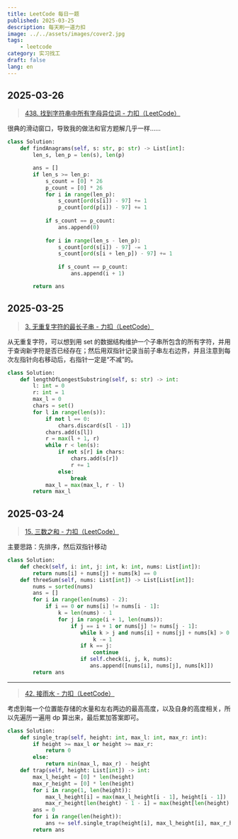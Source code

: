 ```yaml
---
title: LeetCode 每日一题
published: 2025-03-25
description: 每天刷一道力扣
image: ../../assets/images/cover2.jpg
tags:
    - leetcode
category: 实习找工
draft: false
lang: en
---
```

## 2025-03-26

> [438. 找到字符串中所有字母异位词 - 力扣（LeetCode）](https://leetcode.cn/problems/find-all-anagrams-in-a-string/description)

很典的滑动窗口，导致我的做法和官方题解几乎一样……

```python
class Solution:
    def findAnagrams(self, s: str, p: str) -> List[int]:
        len_s, len_p = len(s), len(p)

        ans = []
        if len_s >= len_p:
            s_count = [0] * 26
            p_count = [0] * 26
            for i in range(len_p):
                s_count[ord(s[i]) - 97] += 1
                p_count[ord(p[i]) - 97] += 1
    
            if s_count == p_count:
                ans.append(0)
    
            for i in range(len_s - len_p):
                s_count[ord(s[i]) - 97] -= 1
                s_count[ord(s[i + len_p]) - 97] += 1
                
                if s_count == p_count:
                    ans.append(i + 1)

        return ans    
```
## 2025-03-25

> [3. 无重复字符的最长子串 - 力扣（LeetCode）](https://leetcode.cn/problems/longest-substring-without-repeating-characters/)

从无重复字符，可以想到用 set 的数据结构维护一个子串所包含的所有字符，并用于查询新字符是否已经存在；然后用双指针记录当前子串左右边界，并且注意到每次左指针向右移动后，右指针一定是“不减”的。

```python
class Solution:
    def lengthOfLongestSubstring(self, s: str) -> int:
        l: int = 0
        r: int = 1
        max_l = 0
        chars = set()
        for l in range(len(s)):
            if not l == 0:
                chars.discard(s[l - 1])
            chars.add(s[l])
            r = max(l + 1, r)
            while r < len(s):
                if not s[r] in chars:
                    chars.add(s[r])
                    r += 1
                else:
                    break
            max_l = max(max_l, r - l)
        return max_l
```

## 2025-03-24

> [15. 三数之和 - 力扣（LeetCode）](https://leetcode.cn/problems/3sum/description/)

主要思路：先排序，然后双指针移动

```python
class Solution:
    def check(self, i: int, j: int, k: int, nums: List[int]):
        return nums[i] + nums[j] + nums[k] == 0
    def threeSum(self, nums: List[int]) -> List[List[int]]:
        nums = sorted(nums)
        ans = []
        for i in range(len(nums) - 2):
            if i == 0 or nums[i] != nums[i - 1]:
                k = len(nums) - 1
                for j in range(i + 1, len(nums)):
                    if j == i + 1 or nums[j] != nums[j - 1]:
                       while k > j and nums[i] + nums[j] + nums[k] > 0:
                           k -= 1
                       if k == j:
                           continue
                       if self.check(i, j, k, nums):
                          ans.append([nums[i], nums[j], nums[k]])
        return ans
```

---

> [42. 接雨水 - 力扣（LeetCode）](https://leetcode.cn/problems/trapping-rain-water/)

考虑到每一个位置能存储的水量和左右两边的最高高度，以及自身的高度相关，所以先遍历一遍用 dp 算出来，最后累加答案即可。

```python
class Solution:
    def single_trap(self, height: int, max_l: int, max_r: int):
        if height >= max_l or height >= max_r:
            return 0
        else:
            return min(max_l, max_r) - height
    def trap(self, height: List[int]) -> int:
        max_l_height = [0] * len(height)
        max_r_height = [0] * len(height)
        for i in range(1, len(height)):
            max_l_height[i] = max(max_l_height[i - 1], height[i - 1])
            max_r_height[len(height) - 1 - i] = max(height[len(height) - i], max_r_height[len(height) - i])
        ans = 0
        for i in range(len(height)):
            ans += self.single_trap(height[i], max_l_height[i], max_r_height[i])
        return ans
```
